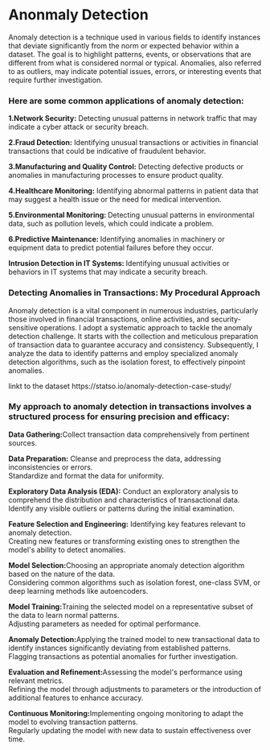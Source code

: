 <h1>Anonmaly Detection</h1>
<p>
Anomaly detection is a technique used in various fields to identify instances that deviate significantly from the norm or expected behavior within a dataset. The goal is to highlight patterns, events, or observations that are different from what is considered normal or typical. Anomalies, also referred to as outliers, may indicate potential issues, errors, or interesting events that require further investigation.</p>

<h3>Here are some common applications of anomaly detection:</h3>
<p><b>1.Network Security:</b> Detecting unusual patterns in network traffic that may indicate a cyber attack or security breach.</p>
<p><b>2.Fraud Detection:</b> Identifying unusual transactions or activities in financial transactions that could be indicative of fraudulent behavior.</p>
<p><b>3.Manufacturing and Quality Control:</b> Detecting defective products or anomalies in manufacturing processes to ensure product quality.</p>
<p><b>4.Healthcare Monitoring:</b> Identifying abnormal patterns in patient data that may suggest a health issue or the need for medical intervention.</p>
<p><b>5.Environmental Monitoring: </b>Detecting unusual patterns in environmental data, such as pollution levels, which could indicate a problem.</p>
<p><b>6.Predictive Maintenance: </b>Identifying anomalies in machinery or equipment data to predict potential failures before they occur.</p>
<p><b>Intrusion Detection in IT Systems: </b> Identifying unusual activities or behaviors in IT systems that may indicate a security breach.</p>

<h3>Detecting Anomalies in Transactions: My Procedural Approach </h3>
<P>Anomaly detection is a vital component in numerous industries, particularly those involved in financial transactions, online activities, and security-sensitive operations.
I adopt a systematic approach to tackle the anomaly detection challenge. It starts with the collection and meticulous preparation of transaction data to guarantee accuracy and consistency. Subsequently, I analyze the data to identify patterns and employ specialized anomaly detection algorithms, such as the isolation forest, to effectively pinpoint anomalies.</P>

<p>linkt to the dataset https://statso.io/anomaly-detection-case-study/</p>  

<h3>My approach to anomaly detection in transactions involves a structured process for ensuring precision and efficacy:</h3>

<p><b>Data Gathering:</b>Collect transaction data comprehensively from pertinent sources.</p>

<p><b>Data Preparation:</b>
Cleanse and preprocess the data, addressing inconsistencies or errors.<br>
Standardize and format the data for uniformity.</p>

<p><b>Exploratory Data Analysis (EDA):</b>
Conduct an exploratory analysis to comprehend the distribution and characteristics of transactional data.<br>
Identify any visible outliers or patterns during the initial examination.</p>

<p><b>Feature Selection and Engineering:</b>
Identifying key features relevant to anomaly detection.<br>
Creating new features or transforming existing ones to strengthen the model's ability to detect anomalies.</p>

<p><b>Model Selection:</b>Choosing an appropriate anomaly detection algorithm based on the nature of the data.<br>
Considering common algorithms such as isolation forest, one-class SVM, or deep learning methods like autoencoders.</p>

<p><b>Model Training:</b>Training the selected model on a representative subset of the data to learn normal patterns.<br>
Adjusting parameters as needed for optimal performance.</p>

<p><b>Anomaly Detection:</b>Applying the trained model to new transactional data to identify instances significantly deviating from established patterns.<br>
Flagging transactions as potential anomalies for further investigation.</p>

<p><b>Evaluation and Refinement:</b>Assessing the model's performance using relevant metrics.<br>
Refining the model through adjustments to parameters or the introduction of additional features to enhance accuracy.</p>

<p><b>Continuous Monitoring:</b>Implementing ongoing monitoring to adapt the model to evolving transaction patterns.<br>
Regularly updating the model with new data to sustain effectiveness over time.</p>
